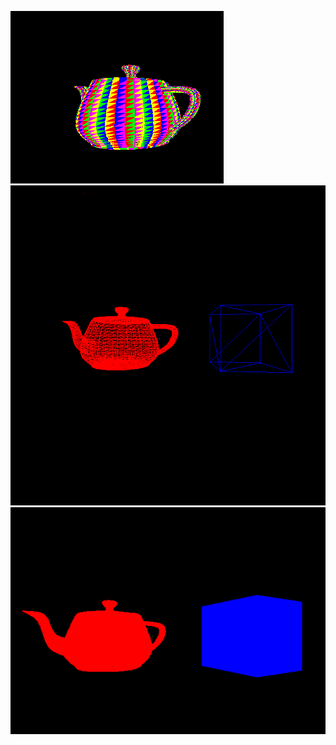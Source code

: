 ![Rotated Teapot showing z buffer impl](https://github.com/guiteixeirapimentel/3D_From_Scratch_X11/blob/master/readme-assets/teappot-z-buffer.png?raw=true)
![Demo print](https://github.com/guiteixeirapimentel/3D_From_Scratch_X11/blob/master/readme-assets/teapot-cube-wireframe.png?raw=true)
![Demo print 2](https://github.com/guiteixeirapimentel/3D_From_Scratch_X11/blob/master/readme-assets/teapot-cube-solid-color.png?raw=true)
